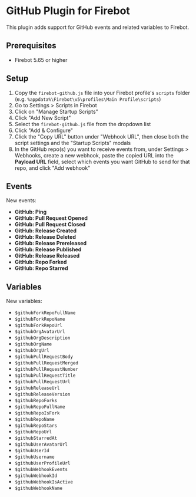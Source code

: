 # GitHub Plugin for Firebot

This plugin adds support for GitHub events and related variables to Firebot.

## Prerequisites
- Firebot 5.65 or higher

## Setup

1. Copy the `firebot-github.js` file into your Firebot profile's `scripts` folder (e.g. `%appdata%\Firebot\v5\profiles\Main Profile\scripts`)
2. Go to Settings > Scripts in Firebot
3. Click on "Manage Startup Scripts"
4. Click "Add New Script"
5. Select the `firebot-github.js` file from the dropdown list
6. Click "Add & Configure"
7. Click the "Copy URL" button under "Webhook URL", then close both the script settings and the "Startup Scripts" modals
8. In the GitHub repo(s) you want to receive events from, under Settings > Webhooks, create a new webhook, paste the copied URL into the **Payload URL** field, select which events you want GitHub to send for that repo, and click "Add webhook"

## Events

New events:
- **GitHub: Ping**
- **GitHub: Pull Request Opened**
- **GitHub: Pull Request Closed**
- **GitHub: Release Created**
- **GitHub: Release Deleted**
- **GitHub: Release Prereleased**
- **GitHub: Release Published**
- **GitHub: Release Released**
- **GitHub: Repo Forked**
- **GitHub: Repo Starred**

## Variables

New variables:
- `$githubForkRepoFullName`
- `$githubForkRepoName`
- `$githubForkRepoUrl`
- `$githubOrgAvatarUrl`
- `$githubOrgDescription`
- `$githubOrgName`
- `$githubOrgUrl`
- `$githubPullRequestBody`
- `$githubPullRequestMerged`
- `$githubPullRequestNumber`
- `$githubPullRequestTitle`
- `$githubPullRequestUrl`
- `$githubReleaseUrl`
- `$githubReleaseVersion`
- `$githubRepoForks`
- `$githubRepoFullName`
- `$githubRepoIsFork`
- `$githubRepoName`
- `$githubRepoStars`
- `$githubRepoUrl`
- `$githubStarredAt`
- `$githubUserAvatarUrl`
- `$githubUserId`
- `$githubUsername`
- `$githubUserProfileUrl`
- `$githubWebhookEvents`
- `$githubWebhookId`
- `$githubWebhookIsActive`
- `$githubWebhookName`